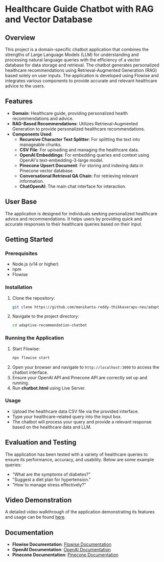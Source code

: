 # Healthcare Guide Chatbot with RAG and Vector Database

## Overview
This project is a domain-specific chatbot application that combines the strengths of Large Language Models (LLM) for understanding and processing natural language queries with the efficiency of a vector database for data storage and retrieval. The chatbot generates personalized healthcare recommendations using Retrieval-Augmented Generation (RAG) based solely on user inputs. The application is developed using Flowise and integrates various components to provide accurate and relevant healthcare advice to the users.

## Features
- **Domain**: Healthcare guide, providing personalized health recommendations and advice.
- **RAG-Based Recommendations**: Utilizes Retrieval-Augmented Generation to provide personalized healthcare recommendations.
- **Components Used**:
  - **Recursive Character Text Splitter**: For splitting the text into manageable chunks.
  - **CSV File**: For uploading and managing the healthcare data.
  - **OpenAI Embeddings**: For embedding queries and context using OpenAI's text-embedding-3-large model.
  - **Pinecone Upsert Document**: For storing and indexing data in Pinecone vector database.
  - **Conversational Retrieval QA Chain**: For retrieving relevant information.
  - **ChatOpenAI**: The main chat interface for interaction.

## User Base
The application is designed for individuals seeking personalized healthcare advice and recommendations. It helps users by providing quick and accurate responses to their healthcare queries based on their input.

## Getting Started

### Prerequisites
- Node.js (v14 or higher)
- npm
- Flowise

### Installation
1. Clone the repository:
    ```sh
    git clone https://github.com/manikanta-reddy-thikkavarapu-neu/adaptive-recommendation-chatbot.git
    ```
2. Navigate to the project directory:
    ```sh
    cd adaptive-recommendation-chatbot
    ```

### Running the Application
1. Start Flowise:
    ```sh
    npx flowise start
    ```
2. Open your browser and navigate to `http://localhost:3000` to access the chatbot interface.
3. Ensure your OpenAI API and Pinecone API are correctly set up and running.
4. Run **chatbot.html** using Live Server.

### Usage
- Upload the healthcare data CSV file via the provided interface.
- Type your healthcare-related query into the input box.
- The chatbot will process your query and provide a relevant response based on the healthcare data and LLM.

## Evaluation and Testing
The application has been tested with a variety of healthcare queries to ensure its performance, accuracy, and usability. Below are some example queries:
- "What are the symptoms of diabetes?"
- "Suggest a diet plan for hypertension."
- "How to manage stress effectively?"

## Video Demonstration
A detailed video walkthrough of the application demonstrating its features and usage can be found [here](https://youtu.be/mj4jz6sJLds).

## Documentation
- **Flowise Documentation**: [Flowise Documentation](https://docs.flowiseai.com/)
- **OpenAI Documentation**: [OpenAI Documentation](https://beta.openai.com/docs/)
- **Pinecone Documentation**: [Pinecone Documentation](https://docs.pinecone.io/)
